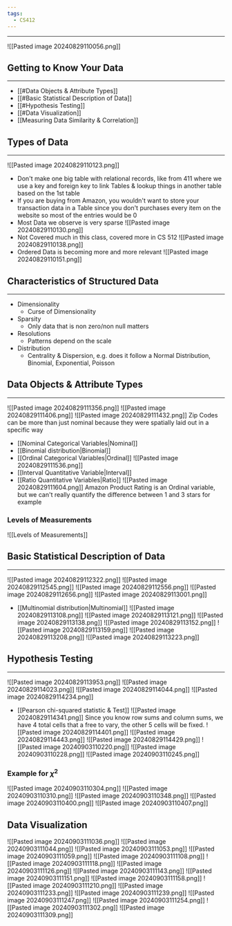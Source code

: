 ```yaml
---
tags:
  - CS412
---
```

---
![[Pasted image 20240829110056.png]]
## Getting to Know Your Data
---
 - [[#Data Objects & Attribute Types]]
 - [[#Basic Statistical Description of Data]]
 - [[#Hypothesis Testing]]
 - [[#Data Visualization]]
 - [[Measuring Data Similarity & Correlation]]
## Types of Data
---
![[Pasted image 20240829110123.png]]
- Don't make one big table with relational records, like from 411 where we use a key and foreign key to link Tables & lookup things in another table based on the 1st table
- If you are buying from Amazon, you wouldn't want to store your transaction data in a Table since you don't purchases every item on the website so most of the entries would be 0
- Most Data we observe is very sparse
![[Pasted image 20240829110130.png]]
- Not Covered much in this class, covered more in CS 512
![[Pasted image 20240829110138.png]]
- Ordered Data is becoming more and more relevant 
![[Pasted image 20240829110151.png]]
## Characteristics of Structured Data
---
- Dimensionality 
	- Curse of Dimensionality 
- Sparsity 
	- Only data that is non zero/non null matters
- Resolutions
	- Patterns depend on the scale
- Distribution
	- Centrality & Dispersion, e.g. does it follow a Normal Distribution, Binomial, Exponential, Poisson 

## Data Objects & Attribute Types
---
![[Pasted image 20240829111356.png]]
![[Pasted image 20240829111406.png]]
![[Pasted image 20240829111432.png]]
Zip Codes can be more than just nominal because they were spatially laid out in a specific way 
- [[Nominal Categorical Variables|Nominal]] 
- [[Binomial distribution|Binomial]]
- [[Ordinal Categorical Variables|Ordinal]]
![[Pasted image 20240829111536.png]]
- [[Interval Quantitative Variable|Interval]]
- [[Ratio Quantitative Variables|Ratio]]
![[Pasted image 20240829111604.png]]
Amazon Product Rating is an Ordinal variable, but we can't really quantify the difference between 1 and 3 stars for example
### Levels of Measurements
![[Levels of Measurements]]
## Basic Statistical Description of Data
---
![[Pasted image 20240829112322.png]]
![[Pasted image 20240829112545.png]]
![[Pasted image 20240829112556.png]]
![[Pasted image 20240829112656.png]]
![[Pasted image 20240829113001.png]]
- [[Multinomial distribution|Multinomial]]
![[Pasted image 20240829113108.png]]
![[Pasted image 20240829113121.png]]
![[Pasted image 20240829113138.png]]
![[Pasted image 20240829113152.png]]
![[Pasted image 20240829113159.png]]
![[Pasted image 20240829113208.png]]
![[Pasted image 20240829113223.png]]

## Hypothesis Testing
---
![[Pasted image 20240829113953.png]]
![[Pasted image 20240829114023.png]]
![[Pasted image 20240829114044.png]]
![[Pasted image 20240829114234.png]]
- [[Pearson chi-squared statistic & Test]]
![[Pasted image 20240829114341.png]]
Since you know row sums and column sums, we have 4 total cells that a free to vary, the other 5 cells will be fixed.
![[Pasted image 20240829114401.png]]
![[Pasted image 20240829114443.png]]
![[Pasted image 20240829114429.png]]
![[Pasted image 20240903110220.png]]
![[Pasted image 20240903110228.png]]
![[Pasted image 20240903110245.png]]
### Example for $\chi^2$ 

![[Pasted image 20240903110304.png]]
![[Pasted image 20240903110310.png]]
![[Pasted image 20240903110348.png]]
![[Pasted image 20240903110400.png]]
![[Pasted image 20240903110407.png]]

## Data Visualization
![[Pasted image 20240903111036.png]]
![[Pasted image 20240903111044.png]]
![[Pasted image 20240903111053.png]]
![[Pasted image 20240903111059.png]]
![[Pasted image 20240903111108.png]]
![[Pasted image 20240903111118.png]]
![[Pasted image 20240903111126.png]]
![[Pasted image 20240903111143.png]]
![[Pasted image 20240903111151.png]]
![[Pasted image 20240903111158.png]]
![[Pasted image 20240903111210.png]]
![[Pasted image 20240903111233.png]]
![[Pasted image 20240903111239.png]]
![[Pasted image 20240903111247.png]]
![[Pasted image 20240903111254.png]]
![[Pasted image 20240903111302.png]]
![[Pasted image 20240903111309.png]]

